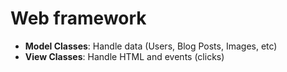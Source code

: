 # Web framework

- **Model Classes**: Handle data (Users, Blog Posts, Images, etc)
- **View Classes**: Handle HTML and events (clicks)
